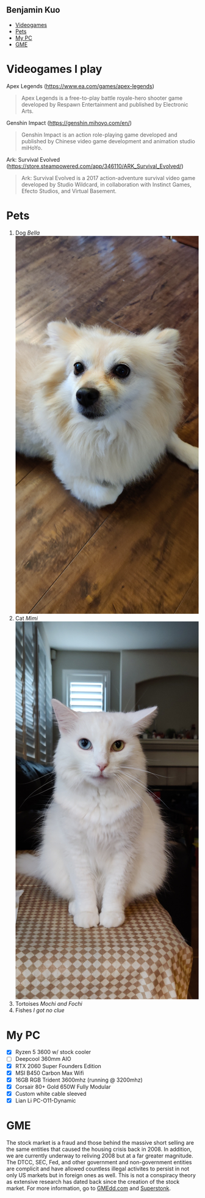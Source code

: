 ## Benjamin Kuo

* [Videogames](#videogames-i-play)
* [Pets](#pets)
* [My PC](#my-pc)
* [GME](#gme)

# Videogames I play
Apex Legends (https://www.ea.com/games/apex-legends)
> Apex Legends is a free-to-play battle royale-hero shooter game developed by Respawn Entertainment and published by Electronic Arts.

Genshin Impact (https://genshin.mihoyo.com/en/)
> Genshin Impact is an action role-playing game developed and published by Chinese video game development and animation studio miHoYo.

Ark: Survival Evolved (https://store.steampowered.com/app/346110/ARK_Survival_Evolved/)
> Ark: Survival Evolved is a 2017 action-adventure survival video game developed by Studio Wildcard, in collaboration with Instinct Games, Efecto Studios, and Virtual Basement.

# Pets
1. Dog *Bella*
![My dog](bella.jpg)
2. Cat *Mimi*
![My cat](mimi.jpg)
3. Tortoises *Mochi and Fochi*
4. Fishes *I got no clue*

# My PC
- [x] Ryzen 5 3600 w/ stock cooler
- [ ] Deepcool 360mm AIO 
- [x] RTX 2060 Super Founders Edition
- [x] MSI B450 Carbon Max Wifi
- [x] 16GB RGB Trident 3600mhz (running @ 3200mhz)
- [x] Corsair 80+ Gold 650W Fully Modular
- [x] Custom white cable sleeved 
- [x] Lian Li PC-O11-Dynamic

# GME 
The stock market is a fraud and those behind the massive short selling are the same entities that caused the housing crisis back in 2008. 
In addition, we are currently underway to reliving 2008 but at a far greater magnitude. The DTCC, SEC, Fed, and other government and 
non-government entities are complicit and have allowed countless illegal activites to persist in not only US markets but in foreign ones
as well. This is not a conspiracy theory as extensive research has dated back since the creation of the stock market. For more information, 
go to [GMEdd.com](https://gmedd.com) and [Superstonk](https://www.reddit.com/r/Superstonk/).